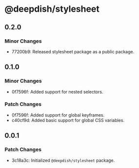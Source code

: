 # @deepdish/stylesheet

## 0.2.0

### Minor Changes

- 77200b9: Released stylesheet package as a public package.

## 0.1.0

### Minor Changes

- 0f7596f: Added support for nested selectors.

### Patch Changes

- 0f7596f: Added support for global keyframes.
- c40cf9d: Added basic support for global CSS variables.

## 0.0.1

### Patch Changes

- 3c18a3c: Initialized `@deepdish/stylesheet` package.
